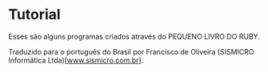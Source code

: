 Tutorial
==========
Esses são alguns programas criados através do PEQUENO LIVRO DO RUBY.

Traduzido para o português do Brasil por Francisco de Oliveira (SISMICRO Informática Ltda)[www.sismicro.com.br].



